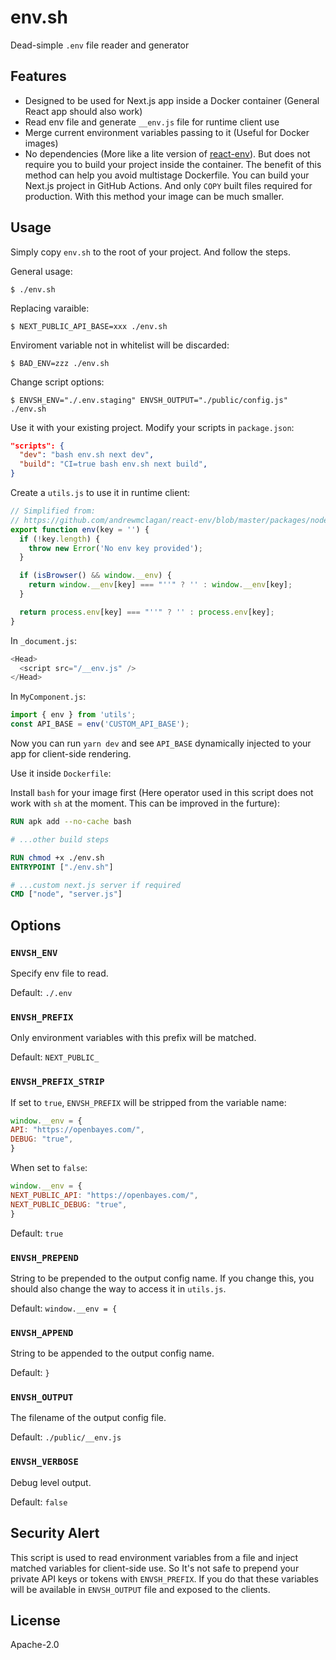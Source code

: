 # env.sh

Dead-simple `.env` file reader and generator

## Features

- Designed to be used for Next.js app inside a Docker container (General React app should also work)
- Read env file and generate `__env.js` file for runtime client use
- Merge current environment variables passing to it (Useful for Docker images)
- No dependencies (More like a lite version of [react-env](https://github.com/andrewmclagan/react-env)). But does not require you to build your project inside the container. The benefit of this method can help you avoid multistage Dockerfile. You can build your Next.js project in GitHub Actions. And only `COPY` built files required for production. With this method your image can be much smaller.

## Usage

Simply copy `env.sh` to the root of your project. And follow the steps.

General usage:

```shell
$ ./env.sh
```

Replacing varaible:

```shell
$ NEXT_PUBLIC_API_BASE=xxx ./env.sh
```

Enviroment variable not in whitelist will be discarded:

```shell
$ BAD_ENV=zzz ./env.sh
```

Change script options:

```shell
$ ENVSH_ENV="./.env.staging" ENVSH_OUTPUT="./public/config.js" ./env.sh
```

Use it with your existing project. Modify your scripts in `package.json`:

```json
"scripts": {
  "dev": "bash env.sh next dev",
  "build": "CI=true bash env.sh next build",
}
```

Create a `utils.js` to use it in runtime client:

```js
// Simplified from:
// https://github.com/andrewmclagan/react-env/blob/master/packages/node/src/index.js
export function env(key = '') {
  if (!key.length) {
    throw new Error('No env key provided');
  }

  if (isBrowser() && window.__env) {
    return window.__env[key] === "''" ? '' : window.__env[key];
  }

  return process.env[key] === "''" ? '' : process.env[key];
}
```

In `_document.js`:

```js
<Head>
  <script src="/__env.js" />
</Head>
```

In `MyComponent.js`:

```js
import { env } from 'utils';
const API_BASE = env('CUSTOM_API_BASE');
```

Now you can run `yarn dev` and see `API_BASE` dynamically injected to your app for client-side rendering.

Use it inside `Dockerfile`:

Install `bash` for your image first (Here operator used in this script does not work with `sh` at the moment. This can be improved in the furture):

```dockerfile
RUN apk add --no-cache bash

# ...other build steps

RUN chmod +x ./env.sh
ENTRYPOINT ["./env.sh"]

# ...custom next.js server if required
CMD ["node", "server.js"]
```

## Options

### `ENVSH_ENV`

Specify env file to read.

Default: `./.env`

### `ENVSH_PREFIX`

Only environment variables with this prefix will be matched.

Default: `NEXT_PUBLIC_`

### `ENVSH_PREFIX_STRIP`

If set to `true`, `ENVSH_PREFIX` will be stripped from the variable name:

```js
window.__env = {
API: "https://openbayes.com/",
DEBUG: "true",
}
```

When set to `false`:

```js
window.__env = {
NEXT_PUBLIC_API: "https://openbayes.com/",
NEXT_PUBLIC_DEBUG: "true",
}
```

Default: `true`

### `ENVSH_PREPEND`

String to be prepended to the output config name. If you change this, you should also change the way to access it in `utils.js`.

Default: `window.__env = {`

### `ENVSH_APPEND`

String to be appended to the output config name.

Default: `}`

### `ENVSH_OUTPUT`

The filename of the output config file.

Default: `./public/__env.js`

### `ENVSH_VERBOSE`

Debug level output.

Default: `false`

## Security Alert

This script is used to read environment variables from a file and inject matched variables for client-side use. So It's not safe to prepend your private API keys or tokens with `ENVSH_PREFIX`. If you do that these variables will be available in `ENVSH_OUTPUT` file and exposed to the clients.

## License

Apache-2.0

